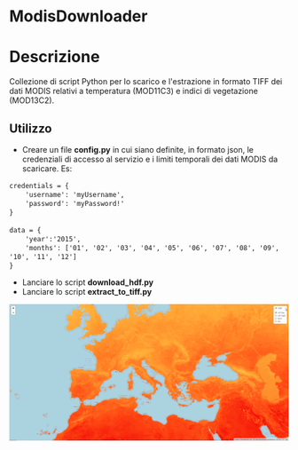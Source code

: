 # ModisDownloader
# Descrizione
Collezione di script Python per lo scarico e l'estrazione in formato TIFF dei dati MODIS relativi a temperatura (MOD11C3) e indici di vegetazione (MOD13C2).

## Utilizzo
  * Creare un file **config.py** in cui siano definite, in formato json, le credenziali di accesso al servizio e i limiti temporali dei dati MODIS da scaricare. Es:
```
credentials = {
    'username': 'myUsername', 
    'password': 'myPassword!'
}

data = {
    'year':'2015',
    'months': ['01', '02', '03', '04', '05', '06', '07', '08', '09', '10', '11', '12']
}
```
  * Lanciare lo script **download_hdf.py**
  * Lanciare lo script **extract_to_tiff.py**
  
<img src="screenshot.png" />
